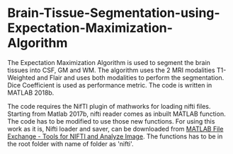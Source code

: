 # Brain-Tissue-Segmentation-using-Expectation-Maximization-Algorithm

The Expectation Maximization Algorithm is used to segment the brain tissues into CSF, GM and WM. The algorithm uses the 2 MRI modalities T1-Weighted and Flair and uses both modalities to perform the segmentation. Dice Coefficient is used as performance metric. The code is written in MATLAB 2018b.

The code requires the NifTI plugin of mathworks for loading nifti files. Starting from Matlab 2017b, nifti reader comes as inbuilt MATLAB function. The code has to be modified to use those new functions. For using this work as it is, Nifti loader and saver, can be downloaded from [MATLAB File Exchange - Tools for NIFTI and Analyze Image](https://www.mathworks.com/matlabcentral/fileexchange/8797-tools-for-nifti-and-analyze-image). The functions has to be in the root folder with name of folder as 'nifti'. 

